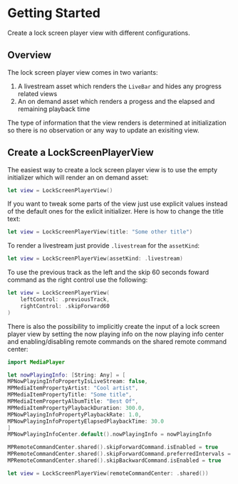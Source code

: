 # Getting Started

Create a lock screen player view with different configurations.

## Overview

The lock screen player view comes in two variants:
1. A livestream asset which renders the ``LiveBar`` and hides any progress related views
2. An on demand asset which renders a progess and the elapsed and remaining playback time

The type of information that the view renders is determined at initialization so there is no observation or any
way to update an exisiting view.

## Create a LockScreenPlayerView

The easiest way to create a lock screen player view is to use the empty initializer which will render an on demand asset:
```swift
let view = LockScreenPlayerView()
```

If you want to tweak some parts of the view just use explicit values instead of the default ones for the exlicit initializer. Here is how to change the title text:
```swift
let view = LockScreenPlayerView(title: "Some other title")
```

To render a livestream just provide `.livestream` for the `assetKind`:
```swift
let view = LockScreenPlayerView(assetKind: .livestream)
```

To use the previous track as the left and the skip 60 seconds foward command as the right control use the following:
```swift
let view = LockScreenPlayerView(
	leftControl: .previousTrack,
	rightControl: .skipForward60
)
```

There is also the possibility to implicitly create the input of a lock screen player view by setting the now playing info on the now playing info center and enabling/disabling remote commands on the shared remote command center:
```swift
import MediaPlayer 

let nowPlayingInfo: [String: Any] = [
MPNowPlayingInfoPropertyIsLiveStream: false,
MPMediaItemPropertyArtist: "Cool artist",
MPMediaItemPropertyTitle: "Some title",
MPMediaItemPropertyAlbumTitle: "Best Of",
MPMediaItemPropertyPlaybackDuration: 300.0,
MPNowPlayingInfoPropertyPlaybackRate: 1.0,
MPNowPlayingInfoPropertyElapsedPlaybackTime: 30.0
]
MPNowPlayingInfoCenter.default().nowPlayingInfo = nowPlayingInfo

MPRemoteCommandCenter.shared().skipForwardCommand.isEnabled = true
MPRemoteCommandCenter.shared().skipForwardCommand.preferredIntervals = [60]
MPRemoteCommandCenter.shared().skipBackwardCommand.isEnabled = true

let view = LockScreenPlayerView(remoteCommandCenter: .shared())
```
